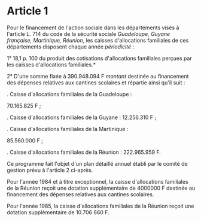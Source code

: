 # Article 1

Pour le financement de l'action sociale dans les départements visés à l'article L. 714 du code de la sécurité sociale *Guadeloupe, Guyane française, Martinique, Réunion*, les caisses d'allocations familiales de ces départements disposent chaque année *périodicité* :

1° 18,1 p. 100 du produit des cotisations d'allocations familiales perçues par les caisses d'allocations familiales.*

2° D'une somme fixée à 390.948.094 F *montant* destinée au financement des dépenses relatives aux cantines scolaires et répartie ainsi qu'il suit :

. Caisse d'allocations familiales de la Guadeloupe :

70.165.825 F ;

. Caisse d'allocations familiales de la Guyane : 12.256.310 F ;

. Caisse d'allocations familiales de la Martinique :

85.560.000 F ;

. Caisse d'allocations familiales de la Réunion : 222.965.959 F.

Ce programme fait l'objet d'un plan détaillé annuel établi par le comité de gestion prévu à l'article 2 ci-après.

Pour l'année 1984 et à titre exceptionnel, la caisse d'allocations familiales de la Réunion reçoit une dotation supplémentaire de 4000000 F destinée au financement des dépenses relatives aux cantines scolaires.

Pour l'année 1985, la caisse d'allocations familiales de la Réunion reçoit une dotation supplémentaire de 10.706 660 F.
